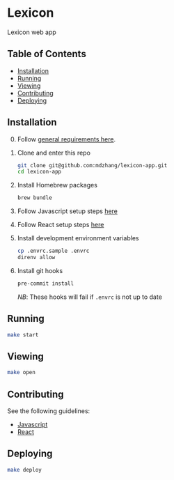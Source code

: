 # Lexicon

Lexicon web app

## Table of Contents

- [Installation](#installation)
- [Running](#running)
- [Viewing](#viewing)
- [Contributing](#contributing)
- [Deploying](#deploying)

## Installation

0. Follow [general requirements here](https://github.com/mdzhang/guides/blob/master/DEV_SETUP.md#general-requirements).

0. Clone and enter this repo
    ```sh
    git clone git@github.com:mdzhang/lexicon-app.git
    cd lexicon-app
    ```

0. Install Homebrew packages
    ```sh
    brew bundle
    ```

0. Follow Javascript setup steps [here](https://github.com/mdzhang/guides/blob/master/DEV_SETUP.md#javascript)

0. Follow React setup steps [here](https://github.com/mdzhang/guides/blob/master/DEV_SETUP.md#react)

0. Install development environment variables
    ```sh
    cp .envrc.sample .envrc
    direnv allow
    ```

0. Install git hooks
    ```sh
    pre-commit install
    ```

    *NB*: These hooks will fail if `.envrc` is not up to date

## Running

```sh
make start
```

## Viewing

```sh
make open
```

## Contributing

See the following guidelines:

- [Javascript](https://github.com/mdzhang/guides/blob/master/STYLEGUIDES.md#javascript)
- [React](https://github.com/airbnb/javascript/tree/master/react)

## Deploying

```sh
make deploy
```
